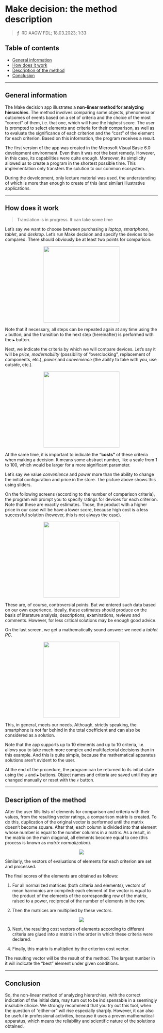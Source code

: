 # Make decision: the method description
> **ƒ** &nbsp;RD AAOW FDL; 18.03.2023; 1:33

## Table of contents

- [General information](#general-information)
- [How does it work](#how-does-it-work)
- [Description of the method](#description-of-the-method)
- [Conclusion](#conclusion)

---

## General information

The Make decision app illustrates a **non-linear method for analyzing hierarchies**. The method involves comparing some
objects, phenomena or outcomes of events based on a set of criteria and the choice of the most “correct” of them, i.e. that one,
which will have the highest score. The user is prompted to select elements and criteria
for their comparison, as well as to evaluate the significance of each criterion and the “cost” of the element for each criterion.
Based on this information, the program receives a result.

The first version of the app was created in the Microsoft Visual Basic 6.0 development environment. Even then it was not
the best remedy. However, in this case, its capabilities were quite enough. Moreover, its simplicity allowed us
to create a program in the shortest possible time. This implementation only transfers the solution to our common ecosystem.

During the development, only lecture material was used, the understanding of which is more than enough to create
of this (and similar) illustrative applications.

---

## How does it work

> Translation is in progress. It can take some time

Let’s say we want to choose between purchasing a *laptop*, *smartphone*, *tablet*, and *desktop*. Let’s run
Make decision and specify the devices to be compared. There should obviously be at least two points for comparison.

<center><img src="/MakeDecision/img/V_EN_01.png" width="250" /></center>

Note that if necessary, all steps can be repeated again at any time using the `↺` button, and the transition
to the next step (hereinafter) is performed with the `▶` button.

Next, we indicate the criteria by which we will compare devices. Let’s say it will be *price*,
*modernability* (possibility of “overclocking”, replacement of components, etc.), *power* and *convenience*
(the ability to take with you, use outside, etc.).

<center><img src="/MakeDecision/img/V_EN_02.png" width="250" /></center>

At the same time, it is important to indicate the **“costs”** of these criteria when making a decision. It means some abstract number,
like a scale from 1 to 100, which would be larger for a more significant parameter.

Let’s say we value *convenience* and *power* more than the ability to change the initial configuration and price in the store.
The picture above shows this using sliders.

On the following screens (according to the number of comparison criteria), the program will prompt you to specify ratings for devices
for each criterion. Note that these are exactly estimates. Those, the product with a higher price in our case will be
have a lower score, because high cost is a less successful solution (however, this is not always the case).

<center><img src="/MakeDecision/img/V_EN_03.png" width="250" /></center>

These are, of course, controversial points. But we entered such data based on our own experience. Ideally, these estimates should
produce on the basis of literature analysis, descriptions, examinations, reviews and comments. However, for less critical
solutions may be enough good advice.

On the last screen, we get a mathematically sound answer: we need a *tablet PC*.

<center><img src="/MakeDecision/img/V_EN_07.png" width="250" /></center>

This, in general, meets our needs. Although, strictly speaking, the smartphone is not far behind in the total coefficient
and can also be considered as a solution.

Note that the app supports up to 10 elements and up to 10 criteria, i.e. allows you to take much more
complex and multifactorial decisions than in this example. And this is quite simple, because the mathematical apparatus
solutions aren’t evident to the user.

At the end of the procedure, the program can be returned to its initial state using the `↺` and `▶` buttons. Object names
and criteria are saved until they are changed manually or reset with the `✗` button.

---

## Description of the method

After the user fills lists of elements for comparison and criteria with their values, from the resulting vector
ratings, a comparison matrix is created. To do this, duplication of the original vector is performed until the matrix
doesn’t become square. After that, each column is divided into that element whose number is equal to the number
columns in a matrix. As a result, in the matrix on the main diagonal, all elements become equal to one
(this process is known as *matrix normalization*).

<center><img src="/MakeDecision/img/Vector.png" /></center>

Similarly, the vectors of evaluations of elements for each criterion are set and processed.

The final scores of the elements are obtained as follows:

1. For all normalized matrices (both criteria and elements), vectors of mean harmonics are compiled:
each element of the vector is equal to the product of the elements of the corresponding row of the matrix, raised to a power,
reciprocal of the number of elements in the row.

2. Then the matrices are multiplied by these vectors.

<center><img src="/MakeDecision/img/Matrix.png" /></center>

3. Next, the resulting cost vectors of elements according to different criteria are glued into a matrix in the order
in which these criteria were declared.

4. Finally, this matrix is multiplied by the criterion cost vector.

The resulting vector will be the result of the method. The largest number in it will indicate the “best” element
under given conditions.

---

## Conclusion

So, the non-linear method of analyzing hierarchies, with the correct indication of the initial data, may turn out to be
indispensable in a seemingly insoluble choice. We strongly recommend that you try out this tool,
when the question of “either-or” will rise especially sharply. However, it can also be useful in professional activities,
because it uses a proven mathematical apparatus, which means the reliability and scientific nature of the solutions obtained.
